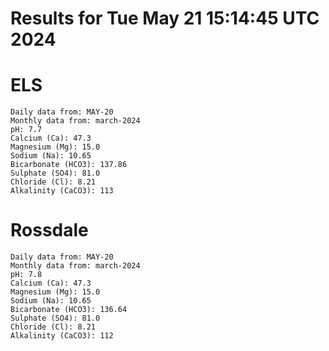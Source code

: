 # Results for Tue May 21 15:14:45 UTC 2024
# ELS
```
Daily data from: MAY-20
Monthly data from: march-2024
pH: 7.7
Calcium (Ca): 47.3
Magnesium (Mg): 15.0
Sodium (Na): 10.65
Bicarbonate (HCO3): 137.86
Sulphate (SO4): 81.0
Chloride (Cl): 8.21
Alkalinity (CaCO3): 113
```
# Rossdale
```
Daily data from: MAY-20
Monthly data from: march-2024
pH: 7.8
Calcium (Ca): 47.3
Magnesium (Mg): 15.0
Sodium (Na): 10.65
Bicarbonate (HCO3): 136.64
Sulphate (SO4): 81.0
Chloride (Cl): 8.21
Alkalinity (CaCO3): 112
```
